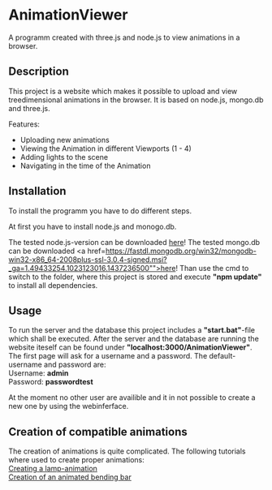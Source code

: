 # AnimationViewer
A programm created with three.js and node.js to view animations in a browser.

<h2>Description</h2>
This project is a website which makes it possible to upload and view treedimensional animations in the browser.
It is based on node.js, mongo.db and three.js.

Features:
- Uploading new animations
- Viewing the Animation in different Viewports (1 - 4)
- Adding lights to the scene
- Navigating in the time of the Animation

<h2>Installation</h2>

To install the programm you have to do different steps.

At first you have to install node.js and monogo.db.

The tested node.js-version can be downloaded <a href="https://nodejs.org/dist/v0.12.7/x64/node-v0.12.7-x64.msi">here</a>!
The tested mongo.db can be downloaded <a href=https://fastdl.mongodb.org/win32/mongodb-win32-x86_64-2008plus-ssl-3.0.4-signed.msi?_ga=1.49433254.1023123016.1437236500"">here</a>!
Than use the cmd to switch to the folder, where this project is stored and execute <strong>"npm update"</strong> to install all dependencies.

<h2>Usage</h2>
To run the server and the database this project includes a <strong>"start.bat"</strong>-file which shall be executed.
After the server and the database are running the website iteself can be found under <strong>"localhost:3000/AnimationViewer"</strong>. The first page will ask for a username and a password.
The default-username and password are:</br>
Username: <strong>admin</strong></br>
Password: <strong>passwordtest</strong></br>

At the moment no other user are availible and it in not possible to create a new one by using the webinferface.

<h2>Creation of compatible animations</h2>
The creation of animations is quite complicated.
The following tutorials where used to create proper animations:</br>
<a href="http://www.google.de/imgres?imgurl=http://www.kadrmasconcepts.com/blog/wp-content/uploads/2012/01/rendered-lamp.png&imgrefurl=http://www.kadrmasconcepts.com/blog/2012/01/24/from-blender-to-threefab-exporting-three-js-morph-animations/&h=540&w=960&tbnid=cIRhuoZNBXeTBM:&tbnh=90&tbnw=160&usg=__51hS4CXfLufxx91K6PgHRy86vp8=&docid=Or4ggzNq3p72yM">Creating a lamp-animation</a></br>
<a href="http://blog.romanliutikov.com/post/60461559240/rigging-and-skeletal-animation-in-three-js">Creation of an animated bending bar</a>
